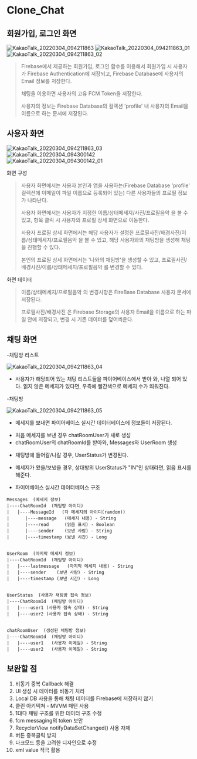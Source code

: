 # Clone_Chat
## 회원가입, 로그인 화면

![KakaoTalk_20220304_094211863](https://user-images.githubusercontent.com/77681440/156677628-81314361-9060-40c5-9442-11d0d5943d7a.jpg)
![KakaoTalk_20220304_094211863_01](https://user-images.githubusercontent.com/77681440/156677630-bf81086c-de42-4cf3-ab89-e373239af87a.jpg)
![KakaoTalk_20220304_094211863_02](https://user-images.githubusercontent.com/77681440/156677616-7c1f6590-be09-49a9-bc10-1f7af762e886.jpg)

> Firebase에서 제공하는 회원가입, 로그인 함수를 이용해서 회원가입 시 사용자가 Firebase Authentication에 저장되고, Firebase Database에 사용자의 Email 정보를 저장한다.
> 
> 채팅을 이용하면 사용자의 고유 FCM Token을 저장한다.
> 
> 사용자의 정보는 Firebase Database의 컬렉션 'profile' 내 사용자의 Email을 이름으로 하는 문서에 저장된다.

## 사용자 화면

![KakaoTalk_20220304_094211863_03](https://user-images.githubusercontent.com/77681440/156677620-d3df6783-2090-451f-b49f-38ea78057718.jpg)
![KakaoTalk_20220304_094300142](https://user-images.githubusercontent.com/77681440/156677625-2314049e-5e97-42a9-bd80-e0038d8d4670.jpg)
![KakaoTalk_20220304_094300142_01](https://user-images.githubusercontent.com/77681440/156677626-915804d1-0f10-4c5c-b8ea-02425a77435c.jpg)

화면 구성
> 사용자 화면에서는 사용자 본인과 앱을 사용하는(Firebase Database 'profile' 컬렉션에 이메일이 파일 이름으로 등록되어 있는) 다른 사용자들의 프로필 정보가 나타난다.
>
> 사용자 화면에서는 사용자가 지정한 이름/상태메세지/사진/프로필음악 을 볼 수 있고, 항목 클릭 시 사용자의 프로필 상세 화면으로 이동한다.
> 
> 사용자 프로필 상세 화면에서는 해당 사용자가 설정한 프로필사진/배경사진/이름/상태메세지/프로필음악 을 볼 수 있고, 해당 사용자와의 채팅방을 생성해 채팅을 진행할 수 있다.
> 
> 본인의 프로필 상세 화면에서는 '나와의 채팅방'을 생성할 수 있고, 프로필사진/배경사진/이름/상태메세지/프로필음악 를 변경할 수 있다.

화면 데이터
> 이름/상태메세지/프로필음악 의 변경사항은 FireBase Database 사용자 문서에 저장된다.
> 
> 프로필사진/배경사진 은 Firebase Storage의 사용자 Email을 이름으로 하는 파일 안에 저장되고, 변경 시 기존 데이터를 덮어씌운다.


## 채팅 화면

-채팅방 리스트

![KakaoTalk_20220304_094211863_04](https://user-images.githubusercontent.com/77681440/156677621-3da6ce95-7329-482f-b942-7f9570c4548c.jpg)

* 사용자가 해당되어 있는 채팅 리스트들을 파이어베이스에서 받아 와, 나열 되어 있다.
  읽지 않은 메세지가 있다면, 우측에 빨간색으로 메세지 수가 띄워진다.


-채팅방

![KakaoTalk_20220304_094211863_05](https://user-images.githubusercontent.com/77681440/156677623-57ab187f-1bf5-479f-9d7f-6a4e0b81ede9.jpg)

* 메세지를 보내면 파이어베이스 실시간 데이터베이스에 정보들이 저장된다.
- 처음 메세지를 보낸 경우 chatRoomUser가 새로 생성
- chatRoomUser의 chatRoomId를 받아와, Messages와 UserRoom 생성

* 채팅방에 들어갈/나갈 경우, UserStatus가 변경된다. 
- 메세지가 왔을/보냈을 경우, 상대방의 UserStatus가 "IN"인 상태라면, 읽음 표시를 해준다.

* 파이어베이스 실시간 데이터베이스 구조

```
Messages  (메세지 정보)
|----ChatRoomId  (채팅방 아이디)
|   |----MessageId   (각 메세지의 아이디(random))
|      |----message   (메세지 내용) - String
|      |----read      (읽음 표시) - Boolean
|      |----sender    (보낸 사람) - String
|      |----timestamp (보낸 시간) - Long


UserRoom  (마지막 메세지 정보)
|----ChatRoomId  (채팅방 아이디)
|   |----lastmessage   (마지막 메세지 내용) - String
|   |----sender    (보낸 사람) - String
|   |----timestamp (보낸 시간) - Long


UserStatus  (사용자 채팅방 접속 정보)
|----ChatRoomId  (채팅방 아이디)
|   |----user1 (사용자 접속 상태) - String
|   |----user2 (사용자 접속 상태) - String


chatRoomUser  (생성된 채팅방 정보)
|----ChatRoomId  (채팅방 아이디)
|   |----user1   (사용자 이메일) - String
|   |----user2   (사용자 이메일) - String
```

## 보완할 점
1. 비동기 중복 Callback 해결
2. UI 생성 시 데이터를 비동기 처리
3. Local DB 사용을 통해 채팅 데이터를 Firebase에 저장하지 않기
4. 클린 아키텍쳐 - MVVM 패턴 사용
5. 1대다 채팅 구조를 위한 데이터 구조 수정
6. fcm messaging의 token 보안
7. RecyclerView notifyDataSetChanged() 사용 자제
8. 버튼 중복클릭 방지
9. 다크모드 등을 고려한 디자인으로 수정
10. xml value 적극 활용

## 
